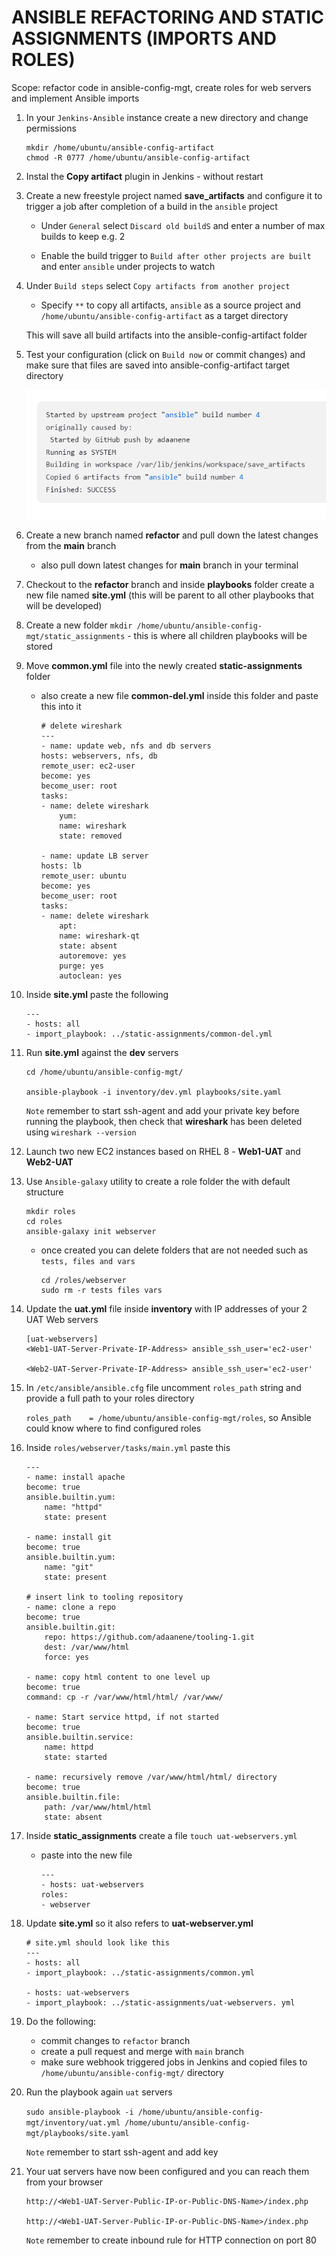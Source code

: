 # ANSIBLE REFACTORING AND STATIC ASSIGNMENTS (IMPORTS AND ROLES)

Scope: refactor code in ansible-config-mgt, create roles for web servers and implement Ansible imports


1. In your `Jenkins-Ansible` instance create a new directory and change permissions 

    ```
    mkdir /home/ubuntu/ansible-config-artifact
    chmod -R 0777 /home/ubuntu/ansible-config-artifact
    ```


2. Instal the **Copy artifact** plugin in Jenkins - without restart


3. Create a new freestyle project named **save_artifacts** and configure it to trigger a job after completion of a build in the `ansible` project

    - Under `General` select `Discard old buildS` and enter a number of max builds to keep e.g. 2

    - Enable the build trigger to `Build after other projects are built` and enter `ansible` under projects to watch


4.  Under `Build steps` select `Copy artifacts from another project` 
    
     -  Specify `**` to copy all artifacts,  `ansible` as a source project and `/home/ubuntu/ansible-config-artifact` as a target directory

     This will save all build artifacts into the ansible-config-artifact folder


5. Test your configuration (click on `Build now` or commit changes) and make sure that files are saved into ansible-config-artifact target directory

    ![build](../screenshots/screenshots_12/build.png)

6. Create a new branch named **refactor** and pull down the latest changes from the **main** branch

    - also pull down latest changes for **main** branch in your terminal


7. Checkout to the **refactor** branch and inside **playbooks** folder create a new file named **site.yml** (this will be parent to all other playbooks that will be developed)


8. Create a new folder `mkdir /home/ubuntu/ansible-config-mgt/static_assignments` - this is where all children playbooks will be stored


9. Move **common.yml** file into the newly created **static-assignments** folder 

    -  also create a new file **common-del.yml** inside this folder and paste this into it

        ```
        # delete wireshark
        ---
        - name: update web, nfs and db servers
        hosts: webservers, nfs, db
        remote_user: ec2-user
        become: yes
        become_user: root
        tasks:
        - name: delete wireshark
            yum:
            name: wireshark
            state: removed

        - name: update LB server
        hosts: lb
        remote_user: ubuntu
        become: yes
        become_user: root
        tasks:
        - name: delete wireshark
            apt:
            name: wireshark-qt
            state: absent
            autoremove: yes
            purge: yes
            autoclean: yes
        ```


10. Inside **site.yml** paste the following

     ```
    ---
    - hosts: all
    - import_playbook: ../static-assignments/common-del.yml
    ```


11. Run **site.yml** against the **dev** servers

    ```
    cd /home/ubuntu/ansible-config-mgt/

    ansible-playbook -i inventory/dev.yml playbooks/site.yaml
    ```

    `Note` remember to start ssh-agent and add your private key before running the playbook,  then check that **wireshark** has been deleted using `wireshark --version`


12. Launch two new EC2 instances based on RHEL 8 - **Web1-UAT** and **Web2-UAT**


13. Use `Ansible-galaxy` utility to create a role folder the with default structure

    ```
    mkdir roles
    cd roles
    ansible-galaxy init webserver
    ```

    - once created you can delete folders that are not needed such as `tests, files and vars` 

        ```
        cd /roles/webserver
        sudo rm -r tests files vars
        ```


14. Update the **uat.yml** file inside **inventory** with IP addresses of your 2 UAT Web servers

    ```
    [uat-webservers]
    <Web1-UAT-Server-Private-IP-Address> ansible_ssh_user='ec2-user' 

    <Web2-UAT-Server-Private-IP-Address> ansible_ssh_user='ec2-user' 
    ```

15. In `/etc/ansible/ansible.cfg` file uncomment `roles_path` string and provide a full path to your roles directory 

    `roles_path    = /home/ubuntu/ansible-config-mgt/roles`, so Ansible could know where to find configured roles


16. Inside `roles/webserver/tasks/main.yml` paste this

    ```
    ---
    - name: install apache
    become: true
    ansible.builtin.yum:
        name: "httpd"
        state: present

    - name: install git
    become: true
    ansible.builtin.yum:
        name: "git"
        state: present

    # insert link to tooling repository 
    - name: clone a repo
    become: true
    ansible.builtin.git:
        repo: https://github.com/adaanene/tooling-1.git
        dest: /var/www/html
        force: yes

    - name: copy html content to one level up
    become: true
    command: cp -r /var/www/html/html/ /var/www/

    - name: Start service httpd, if not started
    become: true
    ansible.builtin.service:
        name: httpd
        state: started

    - name: recursively remove /var/www/html/html/ directory
    become: true
    ansible.builtin.file:
        path: /var/www/html/html
        state: absent
    ```


17. Inside **static_assignments** create a file `touch uat-webservers.yml`

    - paste into the new file

        ```
        ---
        - hosts: uat-webservers
        roles:
        - webserver
        ```


18. Update **site.yml** so it also refers to **uat-webserver.yml**

    ```
    # site.yml should look like this
    ---
    - hosts: all
    - import_playbook: ../static-assignments/common.yml

    - hosts: uat-webservers
    - import_playbook: ../static-assignments/uat-webservers. yml
    ```

19. Do the following:

    - commit changes to `refactor` branch
    - create a pull request and merge with `main` branch
    - make sure webhook triggered jobs in Jenkins and copied files to `/home/ubuntu/ansible-config-mgt/` directory


20. Run the playbook again `uat` servers

    `sudo ansible-playbook -i /home/ubuntu/ansible-config-mgt/inventory/uat.yml /home/ubuntu/ansible-config-mgt/playbooks/site.yaml`

    `Note` remember to start ssh-agent and add key

21. Your uat servers have now been configured and you can reach them from your browser

    ```
    http://<Web1-UAT-Server-Public-IP-or-Public-DNS-Name>/index.php

    http://<Web1-UAT-Server-Public-IP-or-Public-DNS-Name>/index.php
    ```

    `Note` remember to create inbound rule for HTTP connection on port 80